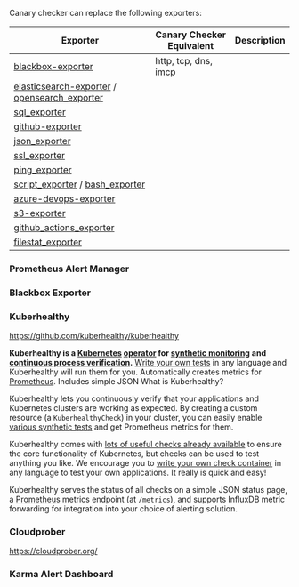 Canary checker can replace the following exporters:

| Exporter                                                                                                                                                                              | Canary Checker Equivalent | Description |
| ------------------------------------------------------------------------------------------------------------------------------------------------------------------------------------- | ------------------------- | ----------- |
| [blackbox-exporter](https://github.com/prometheus/blackbox_exporter)                                                                                                                  | http, tcp, dns, imcp      |             |
| [elasticsearch-exporter](https://github.com/prometheus-community/elasticsearch_exporter/) / [opensearch_exporter](https://github.com/aiven/prometheus-exporter-plugin-for-opensearch) |                           |             |
| [sql_exporter](https://github.com/burningalchemist/sql_exporter)                                                                                                                      |                           |             |
| [github-exporter](https://github.com/githubexporter/github-exporter)                                                                                                                  |                           |             |
| [json_exporter](https://github.com/prometheus-community/json_exporter)                                                                                                                |                           |             |
| [ssl_exporter](https://github.com/ribbybibby/ssl_exporter)                                                                                                                            |                           |             |
| [ping_exporter](https://github.com/czerwonk/ping_exporter)                                                                                                                            |                           |             |
| [script_exporter](https://github.com/ricoberger/script_exporter) / [bash_exporter](https://github.com/gree-gorey/bash-exporter)                                                       |                           |             |
| [azure-devops-exporter](https://github.com/webdevops/azure-devops-exporter)                                                                                                           |                           |             |
| [s3-exporter](https://github.com/ribbybibby/s3_exporter)                                                                                                                              |                           |             |
| [github_actions_exporter](https://github.com/cpanato/github_actions_exporter)                                                                                                         |                           |             |
| [filestat_exporter](https://github.com/michael-doubez/filestat_exporter)                                                                                                              |                           |             |

<!-- vale off -->
### Prometheus Alert Manager

### Blackbox Exporter

### Kuberhealthy

https://github.com/kuberhealthy/kuberhealthy

**Kuberhealthy is a [Kubernetes](https://kubernetes.io/) [operator](https://kubernetes.io/docs/concepts/extend-kubernetes/operator/) for [synthetic monitoring](https://en.wikipedia.org/wiki/Synthetic_monitoring) and [continuous process verification](https://en.wikipedia.org/wiki/Continued_process_verification).** [Write your own tests](https://github.com/kuberhealthy/kuberhealthy/blob/master/docs/CHECK_CREATION) in any language and Kuberhealthy will run them for you. Automatically creates metrics for [Prometheus](https://prometheus.io/). Includes simple JSON What is Kuberhealthy?

Kuberhealthy lets you continuously verify that your applications and Kubernetes clusters are working as expected. By creating a custom resource (a `KuberhealthyCheck`) in your cluster, you can easily enable [various synthetic tests](https://github.com/kuberhealthy/kuberhealthy/blob/master/docs/CHECKS_REGISTRY) and get Prometheus metrics for them.

Kuberhealthy comes with [lots of useful checks already available](https://github.com/kuberhealthy/kuberhealthy/blob/master/docs/CHECKS_REGISTRY) to ensure the core functionality of Kubernetes, but checks can be used to test anything you like. We encourage you to [write your own check container](https://github.com/kuberhealthy/kuberhealthy/blob/master/docs/CHECK_CREATION) in any language to test your own applications. It really is quick and easy!

Kuberhealthy serves the status of all checks on a simple JSON status page, a [Prometheus](https://prometheus.io/) metrics endpoint (at `/metrics`), and supports InfluxDB metric forwarding for integration into your choice of alerting solution.

### Cloudprober

https://cloudprober.org/

### Karma Alert Dashboard


<!-- vale on -->
